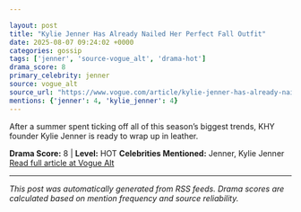```yaml
---

layout: post
title: "Kylie Jenner Has Already Nailed Her Perfect Fall Outfit"
date: 2025-08-07 09:24:02 +0000
categories: gossip
tags: ['jenner', 'source-vogue_alt', 'drama-hot']
drama_score: 8
primary_celebrity: jenner
source: vogue_alt
source_url: "https://www.vogue.com/article/kylie-jenner-has-already-nailed-her-perfect-fall-outfit"
mentions: {'jenner': 4, 'kylie_jenner': 4}
---
```


After a summer spent ticking off all of this season’s biggest trends, KHY founder Kylie Jenner is ready to wrap up in leather.

**Drama Score:** 8 | **Level:** HOT **Celebrities Mentioned:** Jenner, Kylie Jenner [Read full article at Vogue Alt](https://www.vogue.com/article/kylie-jenner-has-already-nailed-her-perfect-fall-outfit)

---

*This post was automatically generated from RSS feeds. Drama scores are calculated based on mention frequency and source reliability.*